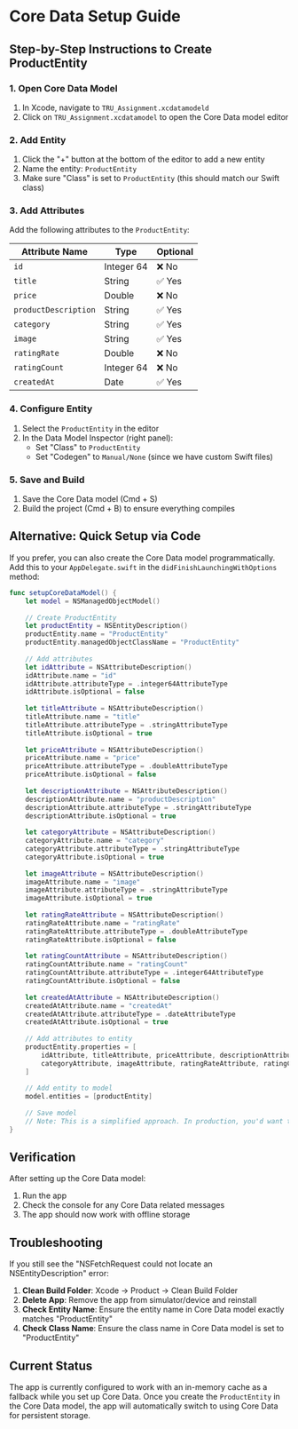 # Core Data Setup Guide

## Step-by-Step Instructions to Create ProductEntity

### 1. Open Core Data Model
1. In Xcode, navigate to `TRU_Assignment.xcdatamodeld`
2. Click on `TRU_Assignment.xcdatamodel` to open the Core Data model editor

### 2. Add Entity
1. Click the "+" button at the bottom of the editor to add a new entity
2. Name the entity: `ProductEntity`
3. Make sure "Class" is set to `ProductEntity` (this should match our Swift class)

### 3. Add Attributes
Add the following attributes to the `ProductEntity`:

| Attribute Name | Type | Optional |
|----------------|------|----------|
| `id` | Integer 64 | ❌ No |
| `title` | String | ✅ Yes |
| `price` | Double | ❌ No |
| `productDescription` | String | ✅ Yes |
| `category` | String | ✅ Yes |
| `image` | String | ✅ Yes |
| `ratingRate` | Double | ❌ No |
| `ratingCount` | Integer 64 | ❌ No |
| `createdAt` | Date | ✅ Yes |

### 4. Configure Entity
1. Select the `ProductEntity` in the editor
2. In the Data Model Inspector (right panel):
   - Set "Class" to `ProductEntity`
   - Set "Codegen" to `Manual/None` (since we have custom Swift files)

### 5. Save and Build
1. Save the Core Data model (Cmd + S)
2. Build the project (Cmd + B) to ensure everything compiles

## Alternative: Quick Setup via Code

If you prefer, you can also create the Core Data model programmatically. Add this to your `AppDelegate.swift` in the `didFinishLaunchingWithOptions` method:

```swift
func setupCoreDataModel() {
    let model = NSManagedObjectModel()
    
    // Create ProductEntity
    let productEntity = NSEntityDescription()
    productEntity.name = "ProductEntity"
    productEntity.managedObjectClassName = "ProductEntity"
    
    // Add attributes
    let idAttribute = NSAttributeDescription()
    idAttribute.name = "id"
    idAttribute.attributeType = .integer64AttributeType
    idAttribute.isOptional = false
    
    let titleAttribute = NSAttributeDescription()
    titleAttribute.name = "title"
    titleAttribute.attributeType = .stringAttributeType
    titleAttribute.isOptional = true
    
    let priceAttribute = NSAttributeDescription()
    priceAttribute.name = "price"
    priceAttribute.attributeType = .doubleAttributeType
    priceAttribute.isOptional = false
    
    let descriptionAttribute = NSAttributeDescription()
    descriptionAttribute.name = "productDescription"
    descriptionAttribute.attributeType = .stringAttributeType
    descriptionAttribute.isOptional = true
    
    let categoryAttribute = NSAttributeDescription()
    categoryAttribute.name = "category"
    categoryAttribute.attributeType = .stringAttributeType
    categoryAttribute.isOptional = true
    
    let imageAttribute = NSAttributeDescription()
    imageAttribute.name = "image"
    imageAttribute.attributeType = .stringAttributeType
    imageAttribute.isOptional = true
    
    let ratingRateAttribute = NSAttributeDescription()
    ratingRateAttribute.name = "ratingRate"
    ratingRateAttribute.attributeType = .doubleAttributeType
    ratingRateAttribute.isOptional = false
    
    let ratingCountAttribute = NSAttributeDescription()
    ratingCountAttribute.name = "ratingCount"
    ratingCountAttribute.attributeType = .integer64AttributeType
    ratingCountAttribute.isOptional = false
    
    let createdAtAttribute = NSAttributeDescription()
    createdAtAttribute.name = "createdAt"
    createdAtAttribute.attributeType = .dateAttributeType
    createdAtAttribute.isOptional = true
    
    // Add attributes to entity
    productEntity.properties = [
        idAttribute, titleAttribute, priceAttribute, descriptionAttribute,
        categoryAttribute, imageAttribute, ratingRateAttribute, ratingCountAttribute, createdAtAttribute
    ]
    
    // Add entity to model
    model.entities = [productEntity]
    
    // Save model
    // Note: This is a simplified approach. In production, you'd want to use the visual editor.
}
```

## Verification

After setting up the Core Data model:

1. Run the app
2. Check the console for any Core Data related messages
3. The app should now work with offline storage

## Troubleshooting

If you still see the "NSFetchRequest could not locate an NSEntityDescription" error:

1. **Clean Build Folder**: Xcode → Product → Clean Build Folder
2. **Delete App**: Remove the app from simulator/device and reinstall
3. **Check Entity Name**: Ensure the entity name in Core Data model exactly matches "ProductEntity"
4. **Check Class Name**: Ensure the class name in Core Data model is set to "ProductEntity"

## Current Status

The app is currently configured to work with an in-memory cache as a fallback while you set up Core Data. Once you create the `ProductEntity` in the Core Data model, the app will automatically switch to using Core Data for persistent storage. 